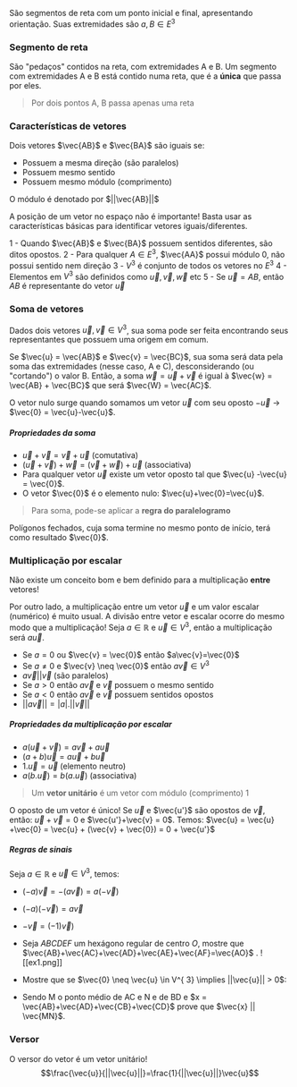 São segmentos de reta com um ponto inicial e final, apresentando orientação.
Suas extremidades são $a, B \in E^{ 3}$ 


### Segmento de reta
São "pedaços" contidos na reta, com extremidades A e B.
Um segmento com extremidades A e B está contido numa reta, que é a **única** que passa por eles. 

> Por dois pontos A, B passa apenas uma reta


### Características de vetores
Dois vetores $\vec{AB}$ e $\vec{BA}$ são iguais se:
- Possuem a mesma direção (são paralelos)
- Possuem mesmo sentido
- Possuem mesmo módulo (comprimento)

O módulo é denotado por $||\vec{AB}||$

A posição de um vetor no espaço não é importante! Basta usar as características básicas para identificar vetores iguais/diferentes.

1 - Quando $\vec{AB}$ e $\vec{BA}$ possuem sentidos diferentes, são ditos opostos.
2 - Para qualquer $A \in E^{ 3}$, $\vec{AA}$ possui módulo 0, não possui sentido nem direção
3 - $V^{ 3}$ é conjunto de todos os vetores no $E^{ 3}$ 
4 - Elementos em $V^{ 3}$ são definidos como $\vec{u}, \vec{v}, \vec{w}$ etc
5 - Se $\vec{u} = AB$, então $AB$ é representante do vetor $\vec{u}$ 


### Soma de vetores
Dados dois vetores $\vec{u}, \vec{v} \in V^{ 3}$, sua soma pode ser feita encontrando seus representantes que possuem uma origem em comum.

Se $\vec{u} = \vec{AB}$ e $\vec{v} = \vec{BC}$, sua soma será data pela soma das extremidades (nesse caso, A e C), desconsiderando (ou "cortando") o valor B.
Então, a soma $\vec{w} = \vec{u}+\vec{v}$ é igual à $\vec{w} = \vec{AB} + \vec{BC}$ que será $\vec{W} = \vec{AC}$.

O vetor nulo surge quando somamos um vetor $\vec{u}$ com seu oposto $-\vec{u}$ -> $\vec{0} = \vec{u}-\vec{u}$.

##### Propriedades da soma
- $\vec{u}+\vec{v}=\vec{v}+\vec{u}$ (comutativa)
- $(\vec{u} + \vec{v}) + \vec{w} = (\vec{v} + \vec{w}) + \vec{u}$ (associativa)
- Para qualquer vetor $\vec{u}$ existe um vetor oposto tal que $\vec{u} -\vec{u} = \vec{0}$.
- O vetor $\vec{0}$ é o elemento nulo: $\vec{u}+\vec{0}=\vec{u}$.

> Para soma, pode-se aplicar a **regra do paralelogramo**


Polígonos fechados, cuja soma termine no mesmo ponto de início, terá como resultado $\vec{0}$.


### Multiplicação por escalar
Não existe um conceito bom e bem definido para a multiplicação **entre** vetores!

Por outro lado, a multiplicação entre um vetor $\vec{u}$ e um valor escalar (numérico) é muito usual.
A divisão entre vetor e escalar ocorre do mesmo modo que a multiplicação!
Seja $a \in \mathbb{R}$ e $\vec{u} \in V^{ 3}$, então a multiplicação será $a\vec{u}$.

- Se $a = 0$ ou $\vec{v} = \vec{0}$ então $a\vec{v}=\vec{0}$
- Se $a \neq 0$ e $\vec{v} \neq \vec{0}$ então $a\vec{v} \in V^{ 3}$ 
- $a\vec{v} || \vec{v}$ (são paralelos) 
- Se $a > 0$ então $a\vec{v}$ e $\vec{v}$ possuem o mesmo sentido
- Se $a < 0$ então  $a\vec{v}$ e $\vec{v}$ possuem sentidos opostos
- $||a\vec{v}|| = |a|.||\vec{v}||$

##### Propriedades da multiplicação por escalar
- $a(\vec{u}+\vec{v}) = a\vec{v}+a\vec{u}$
- $(a+b)\vec{u} = a\vec{u}+b\vec{u}$
- $1.\vec{u} = \vec{u}$ (elemento neutro)
- $a(b.\vec{u})=b(a.\vec{u})$ (associativa)


> Um **vetor unitário** é um vetor com módulo (comprimento) 1

O oposto de um vetor é único!
Se $\vec{u}$ e $\vec{u'}$ são opostos de $\vec{v}$, então: $\vec{u} +\vec{v} = 0$ e $\vec{u'}+\vec{v} = 0$.
Temos: $\vec{u} = \vec{u} +\vec{0} = \vec{u} + (\vec{v} + \vec{0}) = 0 + \vec{u'}$ 

##### Regras de sinais
Seja $a \in \mathbb{R}$ e $\vec{u} \in V^{ 3}$, temos:
- $(-a)\vec{v}=-(a\vec{v})=a(-\vec{v})$
- $(-a)(-\vec{v})=a\vec{v}$
- $-\vec{v}=(-1)\vec{v})$ 


- Seja $ABCDEF$ um hexágono regular de centro $O$, mostre que $\vec{AB}+\vec{AC}+\vec{AD}+\vec{AE}+\vec{AF}=\vec{AO}$ .
![[ex1.png]]




- Mostre que se $\vec{0} \neq \vec{u} \in V^{ 3} \implies ||\vec{u}|| > 0$:



- Sendo M o ponto médio de AC e N e de BD e $x = \vec{AB}+\vec{AD}+\vec{CB}+\vec{CD}$ prove que $\vec{x} || \vec{MN}$.


### Versor
O versor do vetor é um vetor unitário!
 $$\frac{\vec{u}}{||\vec{u}||}=\frac{1}{||\vec{u}||}\vec{u}$$
  



